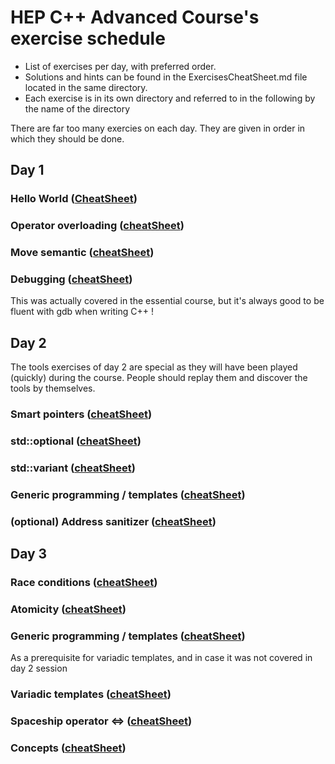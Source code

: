 HEP C++ Advanced Course's exercise schedule
===========================================

- List of exercises per day, with preferred order.
- Solutions and hints can be found in the ExercisesCheatSheet.md file located in the same directory.
- Each exercise is in its own directory and referred to in the following by the name of the directory

There are far too many exercies on each day. They are given in order in which they should be done.

Day 1
-----

### Hello World ([CheatSheet](ExercisesCheatSheet.md#hello-world-directory-hello))

### Operator overloading ([cheatSheet](ExercisesCheatSheet.md#operator-overloading-directory-operators))

### Move semantic ([cheatSheet](ExercisesCheatSheet.md#move-semantic-directory-move))

### Debugging ([cheatSheet](ExercisesCheatSheet.md#debugging-directory-debug))
This was actually covered in the essential course, but it's always good to be fluent with gdb when writing C++ !


Day 2
-----

The tools exercises of day 2 are special as they will have been played (quickly) during the course.
People should replay them and discover the tools by themselves.

### Smart pointers ([cheatSheet](ExercisesCheatSheet.md#smart-pointers-directory-smartpointers))

### std::optional ([cheatSheet](ExercisesCheatSheet.md#stdoptional-directory-optional))

### std::variant ([cheatSheet](ExercisesCheatSheet.md#stdvariant-directory-variant))

### Generic programming / templates ([cheatSheet](ExercisesCheatSheet.md#generic-programming--templates-directory-templates))

### (optional) Address sanitizer ([cheatSheet](ExercisesCheatSheet.md#address-sanitizer-directory-asan))


Day 3
-----

### Race conditions ([cheatSheet](ExercisesCheatSheet.md#race-conditions-directory-race))

### Atomicity ([cheatSheet](ExercisesCheatSheet.md#atomicity-directory-atomic))

### Generic programming / templates ([cheatSheet](ExercisesCheatSheet.md#generic-programming--templates-directory-templates))
As a prerequisite for variadic templates, and in case it was not covered in day 2 session

### Variadic templates ([cheatSheet](ExercisesCheatSheet.md#variadic-templates-directory-variadic))

### Spaceship operator <=> ([cheatSheet](ExercisesCheatSheet.md#spaceship-operator-directory-spaceship))

### Concepts ([cheatSheet](ExercisesCheatSheet.md#concepts-directory-concepts))
